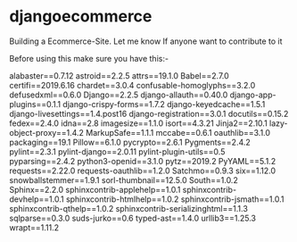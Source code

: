 # djangoecommerce

Building a Ecommerce-Site. Let me know If anyone want to contribute to it

Before using this make sure you have this:-

alabaster==0.7.12
astroid==2.2.5
attrs==19.1.0
Babel==2.7.0
certifi==2019.6.16
chardet==3.0.4
confusable-homoglyphs==3.2.0
defusedxml==0.6.0
Django==2.2.5
django-allauth==0.40.0
django-app-plugins==0.1.1
django-crispy-forms==1.7.2
django-keyedcache==1.5.1
django-livesettings==1.4.post16
django-registration==3.0.1
docutils==0.15.2
fedex==2.4.0
idna==2.8
imagesize==1.1.0
isort==4.3.21
Jinja2==2.10.1
lazy-object-proxy==1.4.2
MarkupSafe==1.1.1
mccabe==0.6.1
oauthlib==3.1.0
packaging==19.1
Pillow==6.1.0
pycrypto==2.6.1
Pygments==2.4.2
pylint==2.3.1
pylint-django==2.0.11
pylint-plugin-utils==0.5
pyparsing==2.4.2
python3-openid==3.1.0
pytz==2019.2
PyYAML==5.1.2
requests==2.22.0
requests-oauthlib==1.2.0
Satchmo==0.9.3
six==1.12.0
snowballstemmer==1.9.1
sorl-thumbnail==12.5.0
South==1.0.2
Sphinx==2.2.0
sphinxcontrib-applehelp==1.0.1
sphinxcontrib-devhelp==1.0.1
sphinxcontrib-htmlhelp==1.0.2
sphinxcontrib-jsmath==1.0.1
sphinxcontrib-qthelp==1.0.2
sphinxcontrib-serializinghtml==1.1.3
sqlparse==0.3.0
suds-jurko==0.6
typed-ast==1.4.0
urllib3==1.25.3
wrapt==1.11.2
